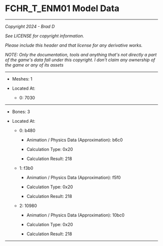 # FCHR_T_ENM01 Model Data

---

*Copyright 2024 - Brad D*

*See LICENSE for copyright information.*

*Please include this header and that license for any derivative works.*

*NOTE: Only the documentation, tools and anything that's not directly a part of the game's data fall under this copyright. I don't claim any ownership of the game or any of its assets*

---

* Meshes: 1

* Located At:

  * 0: 7030

---

* Bones: 3

* Located At:

  * 0: b480

    * Animation / Physics Data (Approximation): b6c0

    * Calculation Type: 0x20

    * Calculation Result: 218

  * 1: f3b0

    * Animation / Physics Data (Approximation): f5f0

    * Calculation Type: 0x20

    * Calculation Result: 218

  * 2: 10980

    * Animation / Physics Data (Approximation): 10bc0

    * Calculation Type: 0x20

    * Calculation Result: 218

---

